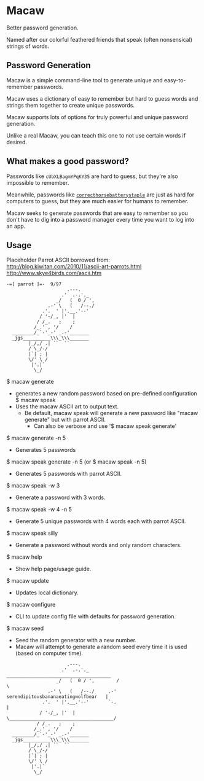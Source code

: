 # Macaw

Better password generation.

Named after our colorful feathered friends that speak (often nonsensical) strings of words.

## Password Generation

Macaw is a simple command-line tool to generate unique and easy-to-remember passwords.

Macaw uses a dictionary of easy to remember but hard to guess words and strings them together to create unique passwords.

Macaw supports lots of options for truly powerful and unique password generation.

Unlike a real Macaw, you can teach this one to not use certain words if desired.

## What makes a good password?

Passwords like `cUbXLBagmYPqKY35` are hard to guess, but they're also impossible to remember.

Meanwhile, passwords like [`correcthorsebatterystaple`](https://xkcd.com/936/)
are just as hard for computers to guess, but they are much easier for humans to remember.

Macaw seeks to generate passwords that are easy to remember so you don't have to dig into a password
manager every time you want to log into an app.

## Usage

Placeholder Parrot ASCII borrowed from:
http://blog.kiwitan.com/2010/11/ascii-art-parrots.html
http://www.skye4birds.com/ascii.htm
```
-=[ parrot ]=-  9/97
                      .---.
                    .'  .-.'._
                  _/   (  0 / ',
               .-' \   (   /--./
             .'.  ' |'.__.'--'
            / '-/_, |'  |
           / /_.   ;    ;
          /_.' , '/    /
  ________/_`-'_-' _.-'_______
  _jgs__________\\\_\\\_______
        |_/,/ .| ``  ``
        / \_/-/
        |`| ; |
        \/' \ /
         |'.|`
          \_/
```
$ macaw generate
- generates a new random password based on pre-defined configuration
$ macaw speak
- Uses the macaw ASCII art to output text.
  - Be default, macaw speak will generate a new password like "macaw generate" but with parrot ASCII.
    - Can also be verbose and use '$ macaw speak generate'

$ macaw generate -n 5
- Generates 5 passwords

$ macaw speak generate -n 5  (or $ macaw speak -n 5)
- Generates 5 passwords with parrot ASCII.

$ macaw speak -w 3
- Generate a password with 3 words.

$ macaw speak -w 4 -n 5
- Generate 5 unique passwords with 4 words each with parrot ASCII.

$ macaw speak silly
- Generate a password without words and only random characters.

$ macaw help
- Show help page/usage guide.

$ macaw update
- Updates local dictionary.

$ macaw configure
- CLI to update config file with defaults for password generation.

$ macaw seed <number>
- Seed the random generator with a new number.
- Macaw will attempt to generate a random seed every time it is used (based on computer time).

```
                      .---.
                    .'  .-.'._           ______________________________________
                  _/   (  0 / ',        /                                      \
               .-' \   (   /--./     .-'   serendipitousbananaeatingwolfbear   |
             .'.  ' |'.__.'--'       `-.                                       |
            / '-/_, |'  |               \______________________________________/
           / /_.   ;    ;
          /_.' , '/    /
  ________/_`-'_-' _.-'_______
  _jgs__________\\\_\\\_______
        |_/,/ .| ``  ``
        / \_/-/
        |`| ; |
        \/' \ /
         |'.|`
          \_/

```
